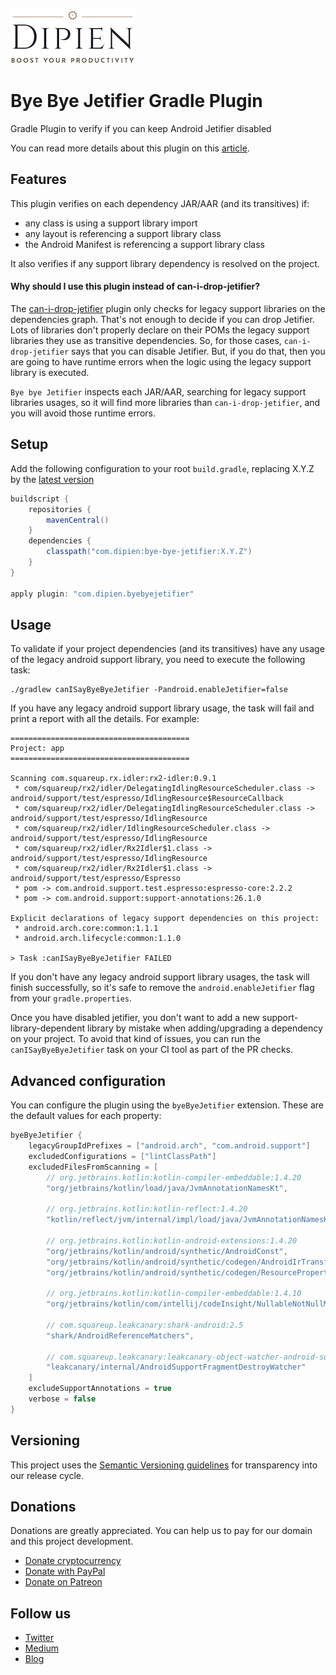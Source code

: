 [![Dipien](https://raw.githubusercontent.com/maxirosson/sample/master/.github/logo4.png)](http://www.dipien.com)

# Bye Bye Jetifier Gradle Plugin
Gradle Plugin to verify if you can keep Android Jetifier disabled

You can read more details about this plugin on this [article](https://medium.com/dipien/say-bye-bye-to-android-jetifier-a7e0d388f5d6).

## Features
This plugin verifies on each dependency JAR/AAR (and its transitives) if:
* any class is using a support library import
* any layout is referencing a support library class
* the Android Manifest is referencing a support library class

It also verifies if any support library dependency is resolved on the project.

#### Why should I use this plugin instead of can-i-drop-jetifier?

The [can-i-drop-jetifier](https://github.com/plnice/can-i-drop-jetifier) plugin only checks for legacy support libraries on the dependencies graph. That's not enough to decide if you can drop Jetifier. Lots of libraries don't properly declare on their POMs the legacy support libraries they use as transitive dependencies. So, for those cases, `can-i-drop-jetifier` says that you can disable Jetifier. But, if you do that, then you are going to have runtime errors when the logic using the legacy support library is executed.

`Bye bye Jetifier` inspects each JAR/AAR, searching for legacy support libraries usages, so it will find more libraries than `can-i-drop-jetifier`, and you will avoid those runtime errors.

## Setup

Add the following configuration to your root `build.gradle`, replacing X.Y.Z by the [latest version](https://github.com/dipien/bye-bye-jetifier/releases/latest)

```groovy
buildscript {
    repositories {
        mavenCentral()
    }
    dependencies {
        classpath("com.dipien:bye-bye-jetifier:X.Y.Z")
    }
}

apply plugin: "com.dipien.byebyejetifier"
```

## Usage

To validate if your project dependencies (and its transitives) have any usage of the legacy android support library, you need to execute the following task:

    ./gradlew canISayByeByeJetifier -Pandroid.enableJetifier=false

If you have any legacy android support library usage, the task will fail and print a report with all the details. For example:

```
========================================
Project: app
========================================

Scanning com.squareup.rx.idler:rx2-idler:0.9.1
 * com/squareup/rx2/idler/DelegatingIdlingResourceScheduler.class -> android/support/test/espresso/IdlingResource$ResourceCallback
 * com/squareup/rx2/idler/DelegatingIdlingResourceScheduler.class -> android/support/test/espresso/IdlingResource
 * com/squareup/rx2/idler/IdlingResourceScheduler.class -> android/support/test/espresso/IdlingResource
 * com/squareup/rx2/idler/Rx2Idler$1.class -> android/support/test/espresso/IdlingResource
 * com/squareup/rx2/idler/Rx2Idler$1.class -> android/support/test/espresso/Espresso
 * pom -> com.android.support.test.espresso:espresso-core:2.2.2
 * pom -> com.android.support:support-annotations:26.1.0

Explicit declarations of legacy support dependencies on this project:
 * android.arch.core:common:1.1.1
 * android.arch.lifecycle:common:1.1.0

> Task :canISayByeByeJetifier FAILED
```

If you don't have any legacy android support library usages, the task will finish successfully, so it's safe to remove the `android.enableJetifier` flag from your `gradle.properties`.

Once you have disabled jetifier, you don't want to add a new support-library-dependent library by mistake when adding/upgrading a dependency on your project. To avoid that kind of issues, you can run the `canISayByeByeJetifier` task on your CI tool as part of the PR checks.

## Advanced configuration
You can configure the plugin using the `byeByeJetifier` extension. These are the default values for each property:

```groovy
byeByeJetifier {
    legacyGroupIdPrefixes = ["android.arch", "com.android.support"]
    excludedConfigurations = ["lintClassPath"]
    excludedFilesFromScanning = [
        // org.jetbrains.kotlin:kotlin-compiler-embeddable:1.4.20
        "org/jetbrains/kotlin/load/java/JvmAnnotationNamesKt",

        // org.jetbrains.kotlin:kotlin-reflect:1.4.20
        "kotlin/reflect/jvm/internal/impl/load/java/JvmAnnotationNamesKt",

        // org.jetbrains.kotlin:kotlin-android-extensions:1.4.20
        "org/jetbrains/kotlin/android/synthetic/AndroidConst",
        "org/jetbrains/kotlin/android/synthetic/codegen/AndroidIrTransformer",
        "org/jetbrains/kotlin/android/synthetic/codegen/ResourcePropertyStackValue",

        // org.jetbrains.kotlin:kotlin-compiler-embeddable:1.4.10
        "org/jetbrains/kotlin/com/intellij/codeInsight/NullableNotNullManager",
        
        // com.squareup.leakcanary:shark-android:2.5
        "shark/AndroidReferenceMatchers",

        // com.squareup.leakcanary:leakcanary-object-watcher-android-support-fragments:2.5
        "leakcanary/internal/AndroidSupportFragmentDestroyWatcher"
    ]
    excludeSupportAnnotations = true
    verbose = false
}
```
## Versioning

This project uses the [Semantic Versioning guidelines](http://semver.org/) for transparency into our release cycle.

## Donations

Donations are greatly appreciated. You can help us to pay for our domain and this project development.

* [Donate cryptocurrency](http://coinbase.dipien.com/)
* [Donate with PayPal](http://paypal.dipien.com/)
* [Donate on Patreon](http://patreon.dipien.com/)

## Follow us
* [Twitter](http://twitter.dipien.com)
* [Medium](http://medium.dipien.com)
* [Blog](http://blog.dipien.com)
